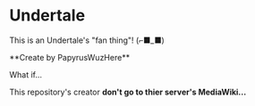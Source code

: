 # Undertale
<p>
This is an Undertale's "fan thing"! (⌐■_■)
</p>
**Create by PapyrusWuzHere**

<p>
What if...
</p>

This repository's creator **don't go to thier server's MediaWiki...**

